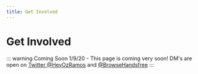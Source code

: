 ```yaml
---
title: Get Involved
---
```


# Get Involved

::: warning Coming Soon
1/9/20 - This page is coming very soon! DM's are open on [Twitter @HeyOzRamos](https://twitter.com/heyozramos) and [@BrowseHandsfree](https://twitter.com/browsehandsfree)
:::
